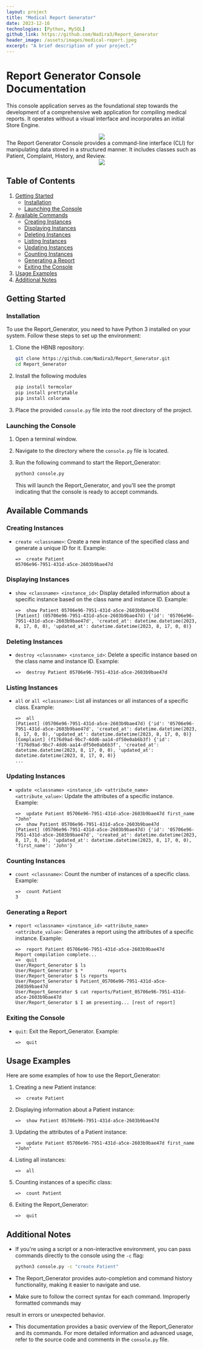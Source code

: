 ```yaml
---
layout: project
title: "Medical Report Generator"
date: 2023-12-16
technologies: [Python, MySQL]
github_link: https://github.com/Nadira3/Report_Generator
header_image: /assets/images/medical-report.jpeg
excerpt: "A brief description of your project."
---
```

# Report Generator Console Documentation
This console application serves as the foundational step towards the development of a comprehensive web application for compiling medical reports. It operates without a visual interface and incorporates an initial Store Engine.

<div align="center"><img src="{{ 'assets/images/create.png' | relative_url }}"/></div>
The Report Generator Console provides a command-line interface (CLI) for manipulating data stored in a structured manner. It includes classes such as Patient, Complaint, History, and Review.

<div align="center"><img src="{{ '/assets/images/complaint.png' | relative_url }}"/></div>

## Table of Contents

1. [Getting Started](#getting-started)
   - [Installation](#installation)
   - [Launching the Console](#launching-the-console)
2. [Available Commands](#available-commands)
   - [Creating Instances](#creating-instances)
   - [Displaying Instances](#displaying-instances)
   - [Deleting Instances](#deleting-instances)
   - [Listing Instances](#listing-instances)
   - [Updating Instances](#updating-instances)
   - [Counting Instances](#counting-instances)
   - [Generating a Report](#generating-a-report)
   - [Exiting the Console](#exiting-the-console)
3. [Usage Examples](#usage-examples)
4. [Additional Notes](#additional-notes)

## Getting Started

### Installation

To use the Report_Generator, you need to have Python 3 installed on your system. Follow these steps to set up the environment:

1. Clone the HBNB repository:

   ```sh
   git clone https://github.com/Nadira3/Report_Generator.git
   cd Report_Generator
   ```
2. Install the following modules
    ```sh
    pip install termcolor
    pip install prettytable
    pip install colorama
    ```
3. Place the provided `console.py` file into the root directory of the project.

### Launching the Console

1. Open a terminal window.

2. Navigate to the directory where the `console.py` file is located.

3. Run the following command to start the Report_Generator:

   ```sh
   python3 console.py
   ```

   This will launch the Report_Generator, and you'll see the prompt indicating that the console is ready to accept commands.

## Available Commands

### Creating Instances

- `create <classname>`: Create a new instance of the specified class and generate a unique ID for it.
  Example:

  ```
  =>  create Patient
  05706e96-7951-431d-a5ce-2603b9bae47d
  ```

### Displaying Instances

- `show <classname> <instance_id>`: Display detailed information about a specific instance based on the class name and instance ID.
  Example:

  ```
  =>  show Patient 05706e96-7951-431d-a5ce-2603b9bae47d
  [Patient] (05706e96-7951-431d-a5ce-2603b9bae47d) {'id': '05706e96-7951-431d-a5ce-2603b9bae47d', 'created_at': datetime.datetime(2023, 8, 17, 0, 0), 'updated_at': datetime.datetime(2023, 8, 17, 0, 0)}
  ```

### Deleting Instances

- `destroy <classname> <instance_id>`: Delete a specific instance based on the class name and instance ID.
  Example:

  ```
  =>  destroy Patient 05706e96-7951-431d-a5ce-2603b9bae47d
  ```

### Listing Instances

- `all` or `all <classname>`: List all instances or all instances of a specific class.
  Example:

  ```
  =>  all
  [Patient] (05706e96-7951-431d-a5ce-2603b9bae47d) {'id': '05706e96-7951-431d-a5ce-2603b9bae47d', 'created_at': datetime.datetime(2023, 8, 17, 0, 0), 'updated_at': datetime.datetime(2023, 8, 17, 0, 0)}
  [Complaint] (f176d9ad-9bc7-4dd6-aa14-df50e0ab6b3f) {'id': 'f176d9ad-9bc7-4dd6-aa14-df50e0ab6b3f', 'created_at': datetime.datetime(2023, 8, 17, 0, 0), 'updated_at': datetime.datetime(2023, 8, 17, 0, 0)}
  ...
  ```

### Updating Instances

- `update <classname> <instance_id> <attribute_name> <attribute_value>`: Update the attributes of a specific instance.
  Example:

  ```
  =>  update Patient 05706e96-7951-431d-a5ce-2603b9bae47d first_name "John"
  =>  show Patient 05706e96-7951-431d-a5ce-2603b9bae47d
  [Patient] (05706e96-7951-431d-a5ce-2603b9bae47d) {'id': '05706e96-7951-431d-a5ce-2603b9bae47d', 'created_at': datetime.datetime(2023, 8, 17, 0, 0), 'updated_at': datetime.datetime(2023, 8, 17, 0, 0), 'first_name': 'John'}
  ```

### Counting Instances

- `count <classname>`: Count the number of instances of a specific class.
  Example:

  ```
  =>  count Patient
  3
  ```

### Generating a Report

- `report <classname> <instance_id> <attribute_name> <attribute_value>`: Generates a report using the attributes of a specific instance.
  Example:

  ```
  =>  report Patient 05706e96-7951-431d-a5ce-2603b9bae47d
  Report compilation complete...
  =>  quit
  User/Report_Generator $ ls
  User/Report_Generator $ *         reports
  User/Report_Generator $ ls reports
  User/Report_Generator $ Patient_05706e96-7951-431d-a5ce-2603b9bae47d
  User/Report_Generator $ cat reports/Patient_05706e96-7951-431d-a5ce-2603b9bae47d
  User/Report_Generator $ I am presenting... [rest of report]
  ```
### Exiting the Console

- `quit`: Exit the Report_Generator.
  Example:

  ```
  =>  quit
  ```

## Usage Examples

Here are some examples of how to use the Report_Generator:

1. Creating a new Patient instance:

   ```
   =>  create Patient
   ```

2. Displaying information about a Patient instance:

   ```
   =>  show Patient 05706e96-7951-431d-a5ce-2603b9bae47d
   ```

3. Updating the attributes of a Patient instance:

   ```
   =>  update Patient 05706e96-7951-431d-a5ce-2603b9bae47d first_name "John"
   ```

4. Listing all instances:

   ```
   =>  all
   ```

5. Counting instances of a specific class:

   ```
   =>  count Patient
   ```

6. Exiting the Report_Generator:

   ```
   =>  quit
   ```

## Additional Notes

- If you're using a script or a non-interactive environment, you can pass commands directly to the console using the `-c` flag:

  ```sh
  python3 console.py -c "create Patient"
  ```

- The Report_Generator provides auto-completion and command history functionality, making it easier to navigate and use.

- Make sure to follow the correct syntax for each command. Improperly formatted commands may

result in errors or unexpected behavior.

- This documentation provides a basic overview of the Report_Generator and its commands. For more detailed information and advanced usage, refer to the source code and comments in the `console.py` file.

